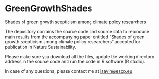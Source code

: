 # GreenGrowthShades
Shades of green growth scepticism among climate policy researchers

The depository contains the source code and source data to reproduce main results from the accompanying paper entitled "Shades of green growth scepticism among climate policy researchers" accepted for publication in Nature Sustainability.

Please make sure you download all the files, update the working directory address in the source code and run the code in R software (R studio).

In case of any questions, please contact me at isavin@escp.eu
